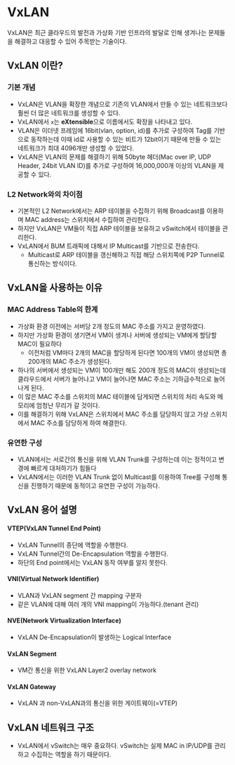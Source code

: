 # VxLAN

VxLAN은 최근 클라우드의 발전과 가상화 기반 인프라의 발달로 인해 생겨나는 문제들을 해결하고 대응할 수 있어 주목받는 기술이다.



## VxLAN 이란?

### 기본 개념

- VxLAN은 VLAN을 확장한 개념으로 기존의 VLAN에서 만들 수 있는 네트워크보다 훨씬 더 많은 네트워크를 생성할 수 있다.
- VxLAN에서 `x`는 **eXtensible**으로 이름에서도 확장을 나타내고 있다.
- VLAN은 이더넷 프레임에 16bit(vlan, option, id)를 추가로 구성하여 Tag를 기반으로 동작하는데 이때 id로 사용할 수 있는 비트가 12bit이기 때문에 만들 수 있는 네트워크가 최대 4096개만 생성할 수 있었다.
- VxLAN은 VLAN의 문제를 해결하기 위해 50byte 헤더(Mac over IP, UDP Header, 24bit VLAN ID)를 추가로 구성하여 16,000,000개 이상의 VLAN을 제공할 수 있다.

### L2 Network와의 차이점

- 기본적인 L2 Network에서는 ARP 테이블을 수집하기 위해 Broadcast를 이용하며 MAC address는 스위치에서 수집하여 관리한다.
- 하지만 VxLAN은 VM들이 직접 ARP 테이블을 보유하고 vSwitch에서 테이블을 관리한다.
- VxLAN에서 BUM 트래픽에 대해서 IP Multicast를 기반으로 전송한다.
  - Multicast로 ARP 테이블을 갱신해하고 직접 해당 스위치쪽에 P2P Tunnel로 통신하는 방식이다.



## VxLAN을 사용하는 이유

### MAC Address Table의 한계

- 가상화 환경 이전에는 서버당 2개 정도의 MAC 주소를 가지고 운영하였다.
- 하지만 가상화 환경이 생기면서 VM이 생겨나 서버에 생성되는 VM에게 할당할 MAC이 필요하다
  - 이전처럼 VM마다 2개의 MAC을 할당하게 된다면 100개의 VM이 생성되면 총 200개의 MAC 주소가 생성된다.
- 하나의 서버에서 생성되는 VM이 100개만 해도 200개 정도의 MAC이 생성되는데 클라우드에서 서버가 늘어나고 VM이 늘어나면 MAC 주소는 기하급수적으로 늘어나게 된다.
- 이 많은 MAC 주소를 스위치의 MAC 테이블에 담게되면 스위치의 처리 속도와 메모리에 엄청난 무리가 갈 것이다.
- 이를 해결하기 위해 VxLAN은 스위치에서 MAC 주소를 담당하지 않고 가상 스위치에서 MAC 주소를 담당하게 하여 해결한다.

### 유연한 구성

- VLAN에서는 서로간의 통신을 위해 VLAN Trunk를 구성하는데 이는 정적이고 변경에 빠르게 대처하기가 힘들다
- VxLAN에서는 이러한 VLAN Trunk 없이 Multicast를 이용하여 Tree를 구성해 통신을 진행하기 때문에 동적이고 유연한 구성이 가능하다.



## VxLAN 용어 설명

#### VTEP(VxLAN Tunnel End Point)

- VxLAN Tunnel의 종단에 역할을 수행한다.
- VxLAN Tunnel간의 De-Encapsulation 역할을 수행한다.
- 하단의 End point에서는 VxLAN 동작 여부를 알지 못한다.

#### VNI(Virtual Network Identifier)

- VLAN과 VxLAN segment 간 mapping 구분자
- 같은 VLAN에 대해 여러 개의 VNI mapping이 가능하다.(tenant 관리)

#### NVE(Network Virtualization Interface)

- VxLAN De-Encapsulation이 발생하는 Logical Interface

#### VxLAN Segment

- VM간 통신을 위한 VxLAN Layer2 overlay  network

#### VxLAN Gateway

- VxLAN 과 non-VxLAN과의 통신을 위한 게이트웨이(=VTEP)



## VxLAN 네트워크 구조

- VxLAN에서 vSwitch는 매우 중요하다. vSwitch는 실제 MAC in IP/UDP를 관리하고 수집하는 역할을 하기 때문이다.

